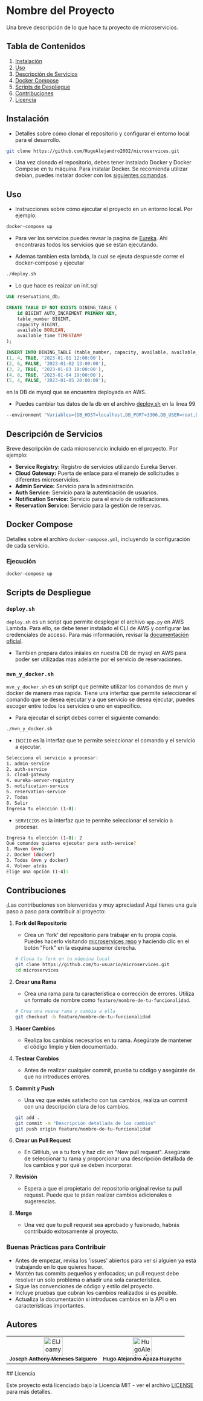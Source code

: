# Nombre del Proyecto

Una breve descripción de lo que hace tu proyecto de microservicios.

## Tabla de Contenidos
1. [Instalación](#instalación)
2. [Uso](#uso)
3. [Descripción de Servicios](#descripción-de-servicios)
4. [Docker Compose](#docker-compose)
5. [Scripts de Despliegue](#scripts-de-despliegue)
6. [Contribuciones](#contribuciones)
7. [Licencia](#licencia)

## Instalación

- Detalles sobre cómo clonar el repositorio y configurar el entorno local para el desarrollo.

```bash
git clone https://github.com/HugoAlejandro2002/microservices.git
```

- Una vez clonado el repositorio, debes tener instalado Docker y Docker Compose en tu máquina. Para instalar Docker. Se recomienda utilizar debian, puedes instalar docker con los [siguientes comandos](Installation/Docker.md).

## Uso

- Instrucciones sobre cómo ejecutar el proyecto en un entorno local. Por ejemplo:

```bash
docker-compose up
```

- Para ver los servicios puedes revsar la pagina de [Eureka](http://localhost:8761/). Ahi encontraras todos los servicios que se estan ejecutando.

- Ademas tambien esta lambda, la cual se ejeuta despuesde correr el docker-compose y ejecutar
```bash
./deploy.sh
```

- Lo que hace es reaizar un init.sql 
```sql
USE reservations_db;

CREATE TABLE IF NOT EXISTS DINING_TABLE (
    id BIGINT AUTO_INCREMENT PRIMARY KEY,
    table_number BIGINT,
    capacity BIGINT,
    available BOOLEAN,
    available_time TIMESTAMP
);

INSERT INTO DINING_TABLE (table_number, capacity, available, available_time) VALUES
(1, 4, TRUE, '2023-01-01 12:00:00'),
(2, 6, FALSE, '2023-01-02 13:00:00'),
(3, 2, TRUE, '2023-01-03 18:00:00'),
(4, 8, TRUE, '2023-01-04 19:00:00'),
(5, 4, FALSE, '2023-01-05 20:00:00');
```
en la DB de mysql que se encuentra deployada en AWS.

- Puedes cambiar tus datos de la db en el archivo [deploy.sh](deploy.sh) en la linea 99 
```bash
--environment "Variables={DB_HOST=localhost,DB_PORT=3306,DB_USER=root,DB_PASS=root,DB_NAME=reservations_db}"
```

## Descripción de Servicios

Breve descripción de cada microservicio incluido en el proyecto. Por ejemplo:

- **Service Registry:** Registro de servicios utilizando Eureka Server.
- **Cloud Gateway:** Puerta de enlace para el manejo de solicitudes a diferentes microservicios.
- **Admin Service:** Servicio para la administración.
- **Auth Service:** Servicio para la autenticación de usuarios.
- **Notification Service:** Servicio para el envío de notificaciones.
- **Reservation Service:** Servicio para la gestión de reservas.

## Docker Compose

Detalles sobre el archivo `docker-compose.yml`, incluyendo la configuración de cada servicio.

### Ejecución

```bash
docker-compose up
```


## Scripts de Despliegue

### `deploy.sh`

`deploy.sh` es un script que permite desplegar el archivo `app.py` en AWS Lambda. Para ello, se debe tener instalado el CLI de AWS y configurar las credenciales de acceso. Para más información, revisar la [documentación oficial](https://docs.aws.amazon.com/cli/latest/userguide/cli-chap-install.html).

- Tambien prepara datos iniiales en nuestra DB de mysql en AWS para poder ser utilizadas mas adelante por el servicio de reservaciones.

### `mvn_y_docker.sh`

`mvn_y_docker.sh` es un script que permite utilizar los comandos de mvn y docker de manera mas rapida. Tiene una interfaz que permite seleccionar el comando que se desea ejecutar y a que servicio se desea ejecutar, puedes escoger entre todos los servicios o uno en especifico.

- Para ejecutar el script debes correr el siguiente comando:
```bash
./mvn_y_docker.sh
```
- `INICIO` es la interfaz que te permite seleccionar el comando y el servicio a ejecutar.
```bash
Selecciona el servicio a procesar:
1. admin-service
2. auth-service
3. cloud-gateway
4. eureka-server-registry
5. notification-service
6. reservation-service
7. Todos
8. Salir
Ingresa tu elección (1-8): 
```

- `SERVICIOS` es la interfaz que te permite seleccionar el servicio a procesar.
```bash
Ingresa tu elección (1-8): 2
Qué comandos quieres ejecutar para auth-service?
1. Maven (mvn)
2. Docker (docker)
3. Todos (mvn y docker)
4. Volver atrás
Elige una opción (1-4): 
```

## Contribuciones

¡Las contribuciones son bienvenidas y muy apreciadas! Aquí tienes una guía paso a paso para contribuir al proyecto:

1. **Fork del Repositorio**
   - Crea un 'fork' del repositorio para trabajar en tu propia copia. Puedes hacerlo visitando [microservices repo](https://github.com/HugoAlejandro2002/microservices.git) y haciendo clic en el botón "Fork" en la esquina superior derecha.

   ```bash
   # Clona tu fork en tu máquina local
   git clone https://github.com/tu-usuario/microservices.git
   cd microservices
   ```

2. **Crear una Rama**
   - Crea una rama para tu característica o corrección de errores. Utiliza un formato de nombre como `feature/nombre-de-tu-funcionalidad`.

   ```bash
   # Crea una nueva rama y cambia a ella
   git checkout -b feature/nombre-de-tu-funcionalidad
   ```

3. **Hacer Cambios**
   - Realiza los cambios necesarios en tu rama. Asegúrate de mantener el código limpio y bien documentado.

4. **Testear Cambios**
   - Antes de realizar cualquier commit, prueba tu código y asegúrate de que no introduces errores.

5. **Commit y Push**
   - Una vez que estés satisfecho con tus cambios, realiza un commit con una descripción clara de los cambios.

   ```bash
   git add .
   git commit -m "Descripción detallada de los cambios"
   git push origin feature/nombre-de-tu-funcionalidad
   ```

6. **Crear un Pull Request**
   - En GitHub, ve a tu fork y haz clic en "New pull request". Asegúrate de seleccionar tu rama y proporcionar una descripción detallada de los cambios y por qué se deben incorporar.

7. **Revisión**
   - Espera a que el propietario del repositorio original revise tu pull request. Puede que te pidan realizar cambios adicionales o sugerencias.

8. **Merge**
   - Una vez que tu pull request sea aprobado y fusionado, habrás contribuido exitosamente al proyecto.

### Buenas Prácticas para Contribuir

- Antes de empezar, revisa los 'issues' abiertos para ver si alguien ya está trabajando en lo que quieres hacer.
- Mantén tus commits pequeños y enfocados; un pull request debe resolver un solo problema o añadir una sola característica.
- Sigue las convenciones de código y estilo del proyecto.
- Incluye pruebas que cubran los cambios realizados si es posible.
- Actualiza la documentación si introduces cambios en la API o en características importantes.

## Autores
<table>
<tr>
    <td align="center">
        <a href="https://github.com/ElJoamy">
            <img src="https://avatars.githubusercontent.com/u/68487005?v=4" width="50;" alt="ElJoamy"/>
            <br />
            <sub><b>Joseph Anthony Meneses Salguero</b></sub>
        </a>
    </td>
    <td align="center">
        <a href="https://github.com/HugoAlejandro2002">
            <img src="https://avatars.githubusercontent.com/u/97768733?v=4" width="50;" alt="HugoAlejandro2002"/>
            <br />
            <sub><b>Hugo Alejandro Apaza Huaycho</b></sub>
        </a>
    </td></tr>
</table>
## Licencia

Este proyecto está licenciado bajo la Licencia MIT - ver el archivo [LICENSE](LICENSE) para más detalles.